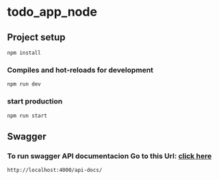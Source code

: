 # todo_app_node

## Project setup
```
npm install
```

### Compiles and hot-reloads for development
```
npm run dev
```

### start production
```
npm run start
```

## **Swagger**

### To run swagger API documentacion Go to this Url: [click here](http://localhost:4000/api-docs/)

```
http://localhost:4000/api-docs/
```
